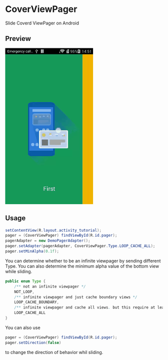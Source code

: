 # CoverViewPager
Slide Coverd ViewPager on Android

## Preview
![](https://github.com/BinQi/CoverViewPager/blob/master/raw/demo.gif)

## Usage
```Java
setContentView(R.layout.activity_tutorial);
pager = (CoverViewPager) findViewById(R.id.pager);
pagerAdapter = new DemoPagerAdapter();
pager.setAdapter(pagerAdapter, CoverViewPager.Type.LOOP_CACHE_ALL);
pager.setMinAlpha(0.1f);
```

You can determine whether to be an infinite viewpager by sending different Type. You can also determine the minimum alpha value of the bottom view while sliding.

```Java
public enum Type {
    /** not an infinite viewpager */
    NOT_LOOP,
    /** infinite viewpager and just cache boundary views */
    LOOP_CACHE_BOUNDARY,
    /** infinite viewpager and cache all views. but this require at least 3 items */
    LOOP_CACHE_ALL
}
```
You can also use
```Java
pager = (CoverViewPager) findViewById(R.id.pager);
pager.setDirection(false)
```
to change the direction of behavior whil sliding.
